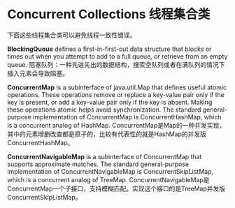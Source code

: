 # Concurrent Collections 线程集合类
下面这些线程集合类可以避免线程一致性错误。

**BlockingQueue** defines a first-in-first-out data structure that blocks or times out when you attempt to add to a full queue, or retrieve from an empty queue.
阻塞队列：一种先进先出的数据结构，搜索空队列或者在满队列的情况下插入元素会导致阻塞。

**ConcurrentMap** is a subinterface of java.util.Map that defines useful atomic operations. These operations remove or replace a key-value pair only if the key is present, or add a key-value pair only if the key is absent. Making these operations atomic helps avoid synchronization. The standard general-purpose implementation of ConcurrentMap is ConcurrentHashMap, which is a concurrent analog of HashMap.
ConcurrentMap是Map的一种并发实现，其中的元素增删改查都是原子的，比较有代表性的就是HashMap的并发版ConcurrentHashMap。

**ConcurrentNavigableMap** is a subinterface of ConcurrentMap that supports approximate matches. The standard general-purpose implementation of ConcurrentNavigableMap is ConcurrentSkipListMap, which is a concurrent analog of TreeMap.
ConcurrentNavigableMap是ConcurrentMap一个子接口，支持模糊匹配。实现这个接口的是TreeMap并发版ConcurrentSkipListMap。